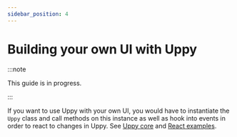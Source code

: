 ```yaml
---
sidebar_position: 4
---
```


# Building your own UI with Uppy

:::note

This guide is in progress.

:::

If you want to use Uppy with your own UI, you would have to instantiate the `Uppy` class and call methods on this instance as well as hook into events in order to react to changes in Uppy. See [Uppy core](/docs/uppy/) and [React examples](https://github.com/transloadit/uppy/tree/main/examples/react).

